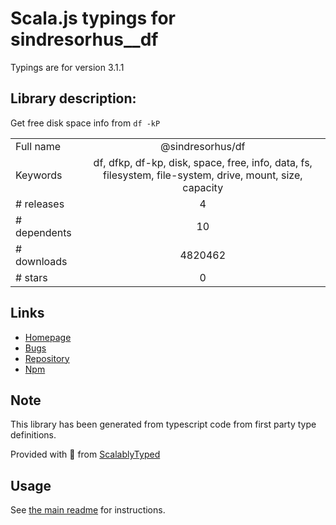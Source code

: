 
# Scala.js typings for sindresorhus__df

Typings are for version 3.1.1

## Library description:
Get free disk space info from `df -kP`

|                    |                 |
| ------------------ | :-------------: |
| Full name          | @sindresorhus/df |
| Keywords           | df, dfkp, df-kp, disk, space, free, info, data, fs, filesystem, file-system, drive, mount, size, capacity |
| # releases         | 4 |
| # dependents       | 10 |
| # downloads        | 4820462 |
| # stars            | 0 |

## Links
- [Homepage](https://github.com/sindresorhus/df#readme)
- [Bugs](https://github.com/sindresorhus/df/issues)
- [Repository](https://github.com/sindresorhus/df)
- [Npm](https://www.npmjs.com/package/%40sindresorhus%2Fdf)
    


## Note
This library has been generated from typescript code from first party type definitions.

Provided with :purple_heart: from [ScalablyTyped](https://github.com/oyvindberg/ScalablyTyped)

## Usage
See [the main readme](../../readme.md) for instructions.



